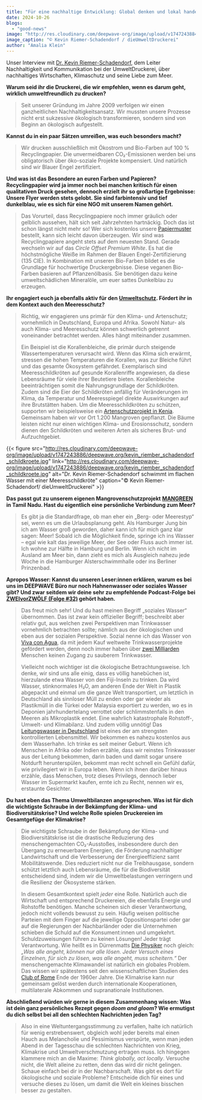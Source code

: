 ```yaml
---
title: "Für eine nachhaltige Entwicklung: Global denken und lokal handeln!"
date: 2024-10-26
blogs: 
  - "good-news"
image: "http://res.cloudinary.com/deepwave-org/image/upload/v1747243884/deepwave.org/kevin_riemer_schadendorf.jpg"
image_caption: "© Kevin Riemer-Schadendorf / dieUmweltDruckerei"
author: "Amalia Klein"
---
```


Unser Interview mit [Dr. Kevin Riemer-Schadendorf](https://www.linkedin.com/in/kevinriemer/), dem Leiter Nachhaltigkeit und Kommunikation bei der UmweltDruckerei, über nachhaltiges Wirtschaften, Klimaschutz und seine Liebe zum Meer.

**Warum seid ihr die Druckerei, die wir empfehlen, wenn es darum geht, wirklich umweltfreundlich zu drucken?**

> Seit unserer Gründung im Jahre 2009 verfolgen wir einen ganzheitlichen Nachhaltigkeitsansatz. Wir mussten unsere Prozesse nicht erst sukzessive ökologisch transformieren, sondern sind von Beginn an ökologisch aufgestellt.

**Kannst du in ein paar Sätzen umreißen, was euch besonders macht?**

> Wir drucken ausschließlich mit Ökostrom und Bio-Farben auf 100 % Recyclingpapier. Die unvermeidbaren CO₂-Emissionen werden bei uns obligatorisch über öko-soziale Projekte kompensiert. Und natürlich sind wir Blauer Engel zertifiziert.

**Und was ist das Besondere an euren Farben und Papieren? Recyclingpapier wird ja immer noch bei manchen kritisch für einen qualitativen Druck gesehen, dennoch erzielt ihr so großartige Ergebnisse: Unsere Flyer werden stets gelobt. Sie sind farbintensiv und tief dunkelblau, wie es sich für eine NGO mit unserem Namen gehört.**

> Das Vorurteil, dass Recyclingpapiere noch immer gräulich oder gelblich aussehen, hält sich seit Jahrzehnten hartnäckig. Doch das ist schon längst nicht mehr so! Wer sich kostenlos unsere [Papiermuster](https://www.dieumweltdruckerei.de/papiermuster) bestellt, kann sich leicht davon überzeugen. Wir sind was Recyclingpapiere angeht stets auf dem neuesten Stand. Gerade wechseln wir auf das _Circle Offset Premium White_. Es hat die höchstmögliche Weiße im Rahmen der Blauen Engel-Zertifizierung (135 CIE). In Kombination mit unseren Bio-Farben bildet es die Grundlage für hochwertige Druckergebnisse. Diese veganen Bio-Farben basieren auf Pflanzenölbasis. Sie benötigen dazu keine umweltschädlichen Mineralöle, um euer sattes Dunkelblau zu erzeugen.

**Ihr engagiert euch ja ebenfalls aktiv für den** [**Umweltschutz**](https://www.youtube.com/c/dieUmweltDruckerei1)**. Fördert ihr in dem Kontext auch den Meeresschutz?**

> Richtig, wir engagieren uns primär für den Klima- und Artenschutz; vornehmlich in Deutschland, Europa und Afrika. Sowohl Natur- als auch Klima- und Meeresschutz können schwerlich getrennt voneinander betrachtet werden. Alles hängt miteinander zusammen.
> 
> Ein Beispiel ist die Korallenbleiche, die primär durch steigende Wassertemperaturen verursacht wird. Wenn das Klima sich erwärmt, stressen die hohen Temperaturen die Korallen, was zur Bleiche führt und das gesamte Ökosystem gefährdet. Exemplarisch sind Meeresschildkröten auf gesunde Korallenriffe angewiesen, da diese Lebensräume für viele ihrer Beutetiere bieten. Korallenbleiche beeinträchtigen somit die Nahrungsgrundlage der Schildkröten. Zudem sind die Eier der Schildkröten anfällig für Veränderungen im Klima, da Temperatur und Meeresspiegel direkte Auswirkungen auf ihre Brutstätten haben. Um die Meeresschildkröten zu schützen, supporten wir beispielsweise ein [Artenschutzprojekt in Kenia](https://www.dieumweltdruckerei.de/blog/tag/meeresschildkroeten/). Gemeinsam haben wir vor Ort 1.200 Mangroven gepflanzt. Die Bäume leisten nicht nur einen wichtigen Klima- und Erosionsschutz, sondern dienen den Schildkröten und weiteren Arten als sicheres Brut- und Aufzuchtgebiet.

{{< figure src="http://res.cloudinary.com/deepwave-org/image/upload/v1747243886/deepwave.org/kevin_riember_schadendorf_schildkroete.jpg" link="http://res.cloudinary.com/deepwave-org/image/upload/v1747243886/deepwave.org/kevin_riember_schadendorf_schildkroete.jpg" alt="Dr. Kevin Riemer-Schadendorf schwimmt im flachen Wasser mit einer Meeresschildkröte" caption="© Kevin Riemer-Schadendorf/ dieUmweltDruckerei" >}}

**Das passt gut zu unserem eigenen Mangrovenschutzprojekt** [**MANGREEN**](https://www.deepwave.org/projekte/mangrovenprojekt/) **in Tamil Nadu. Hast du eigentlich eine persönliche Verbindung zum Meer?**

> Es gibt ja die Standardfrage, ob man eher ein „Berg- oder Meerestyp“ sei, wenn es um die Urlaubsplanung geht. Als Hamburger Jung bin ich am Wasser groß geworden, daher kann ich für mich ganz klar sagen: Meer! Sobald ich die Möglichkeit finde, springe ich ins Wasser – egal wie kalt das jeweilige Meer, der See oder Fluss auch immer ist. Ich wohne zur Hälfte in Hamburg und Berlin. Wenn ich nicht im Ausland am Meer bin, dann zieht es mich als Ausgleich nahezu jede Woche in die Hamburger Alsterschwimmhalle oder ins Berliner Prinzenbad.

**Apropos Wasser: Kannst du unseren Leser:innen erklären, warum es bei uns im DEEPWAVE Büro nur noch Hahnenwasser oder soziales Wasser gibt? Und zwar seitdem wir deine sehr zu empfehlende** **Podcast-Folge** **bei [ZWEIvorZWÖLF (Folge #32)](https://www.zweivorzwoelf.info/episoden) gehört haben.**

> Das freut mich sehr! Und du hast meinen Begriff „soziales Wasser“ übernommen. Das ist zwar kein offizieller Begriff; beschreibt aber relativ gut, aus welchen zwei Perspektiven man Trinkwasser vornehmlich betrachten sollte; nämlich aus der ökologischen und eben aus der sozialen Perspektive. Sozial nenne ich das Wasser von [Viva con Agua](https://www.vivaconagua.org/), da mit jedem Kauf weltweite Trinkwasserprojekte gefördert werden, denn noch immer haben über [zwei Milliarden](https://www.tagesschau.de/ausland/europa/unesco-weltwasserbericht-100.html) Menschen keinen Zugang zu sauberem Trinkwasser.
> 
> Vielleicht noch wichtiger ist die ökologische Betrachtungsweise. Ich denke, wir sind uns alle einig, dass es völlig hanebüchen ist, hierzulande etwa Wasser von den Fiji-Inseln zu trinken. Da wird Wasser, stinknormales H₂O, am anderen Ende der Welt in Plastik abgepackt und einmal um die ganze Welt transportiert, um letztlich in Deutschland als sinnloser Müll zu enden oder gar wieder als Plastikmüll in die Türkei oder Malaysia exportiert zu werden, wo es in Deponien jahrhundertelang verrottet oder schlimmstenfalls in den Meeren als Mikroplastik endet. Eine wahrlich katastrophale Rohstoff-, Umwelt- und Klimabilanz. Und zudem völlig unnötig! Das [Leitungswasser in Deutschland](https://utopia.de/ratgeber/kann-man-leitungswasser-deutschland-wirklich-trinken_4996/) ist eines der am strengsten kontrollierten Lebensmittel. Wir bekommen es nahezu kostenlos aus dem Wasserhahn. Ich trinke es seit meiner Geburt. Wenn ich Menschen in Afrika oder Indien erzähle, dass wir reinstes Trinkwasser aus der Leitung bekommen, darin baden und damit sogar unsere Notdurft herunterspülen, bekommt man recht schnell ein Gefühl dafür, wie privilegiert wir in Europa leben. Wenn ich ihnen darüber hinaus erzähle, dass Menschen, trotz dieses Privilegs, dennoch lieber Wasser im Supermarkt kaufen, ernte ich zu Recht, nennen wir es, erstaunte Gesichter.

**Du hast eben das Thema Umweltbilanzen angesprochen. Was ist für dich die wichtigste Schraube in der Bekämpfung der Klima- und Biodiversitätskrise? Und welche Rolle spielen Druckereien im Gesamtgefüge der Klimakrise?**

> Die wichtigste Schraube in der Bekämpfung der Klima- und Biodiversitätskrise ist die drastische Reduzierung des menschengemachten CO₂-Ausstoßes, insbesondere durch den Übergang zu erneuerbaren Energien, die Förderung nachhaltiger Landwirtschaft und die Verbesserung der Energieeffizienz samt Mobilitätswende. Dies reduziert nicht nur die Treibhausgase, sondern schützt letztlich auch Lebensräume, die für die Biodiversität entscheidend sind, indem wir die Umweltbelastungen verringern und die Resilienz der Ökosysteme stärken.
> 
> In diesem Gesamtkontext spielt _jeder_ eine Rolle. Natürlich auch die Wirtschaft und entsprechend Druckereien, die ebenfalls Energie und Rohstoffe benötigen. Manche scheinen sich dieser Verantwortung, jedoch nicht vollends bewusst zu sein. Häufig weisen politische Parteien mit dem Finger auf die jeweilige Oppositionspartei oder gar auf die Regierungen der Nachbarländer oder die Unternehmen schieben die Schuld auf die Konsument:innen und umgekehrt. Schuldzuweisungen führen zu keinen Lösungen! Jeder trägt Verantwortung. Wie heißt es in Dürrenmatts [Die Physiker](https://de.wikipedia.org/wiki/Die_Physiker) noch gleich: _„Was alle angeht, können nur alle lösen. Jeder Versuch eines Einzelnen, für sich zu lösen, was alle angeht, muss scheitern.“_ Der menschengemachte Klimawandel ist natürlich ein globales Problem. Das wissen wir spätestens seit den wissenschaftlichen Studien des [Club of Rome](https://de.wikipedia.org/wiki/Club_of_Rome) Ende der 1960er Jahre. Die Klimakrise kann nur gemeinsam gelöst werden durch internationale Kooperationen, multilaterale Abkommen und supranationale Institutionen.

**Abschließend würden wir gerne in diesem Zusammenhang wissen: Was ist dein ganz persönliches Rezept gegen _doom and gloom_? Wie ermutigst du dich selbst bei all den schlechten Nachrichten jeden Tag?**

> Also in eine Weltuntergangsstimmung zu verfallen, halte ich natürlich für wenig erstrebenswert, obgleich wohl jeder bereits mal einen Hauch aus Melancholie und Pessimismus verspürte, wenn man jeden Abend in der Tagesschau die schlechten Nachrichten von Krieg, Klimakrise und Umweltverschmutzung ertragen muss. Ich hingegen klammere mich an die Maxime: _Think globally, act locally_. Versuche nicht, die Welt alleine zu retten, denn das wird dir nicht gelingen. Schaue einfach bei dir in der Nachbarschaft. Was gibt es dort für ökologische und soziale Probleme? Entscheide dich für eines und versuche dieses zu lösen, um damit die Welt ein kleines bisschen besser zu gestalten.
